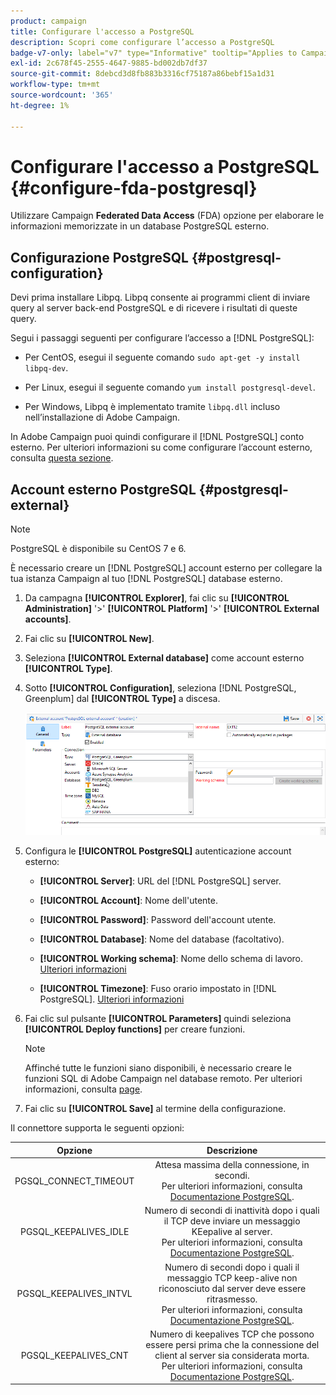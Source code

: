 ```yaml
---
product: campaign
title: Configurare l'accesso a PostgreSQL
description: Scopri come configurare l’accesso a PostgreSQL
badge-v7-only: label="v7" type="Informative" tooltip="Applies to Campaign Classic v7 only"
exl-id: 2c678f45-2555-4647-9885-bd002db7df37
source-git-commit: 8debcd3d8fb883b3316cf75187a86bebf15a1d31
workflow-type: tm+mt
source-wordcount: '365'
ht-degree: 1%

---
```


# Configurare l&#39;accesso a PostgreSQL {#configure-fda-postgresql}



Utilizzare Campaign **Federated Data Access** (FDA) opzione per elaborare le informazioni memorizzate in un database PostgreSQL esterno.

## Configurazione PostgreSQL {#postgresql-configuration}

Devi prima installare Libpq. Libpq consente ai programmi client di inviare query al server back-end PostgreSQL e di ricevere i risultati di queste query.

Segui i passaggi seguenti per configurare l’accesso a [!DNL PostgreSQL]:

* Per CentOS, esegui il seguente comando `sudo apt-get -y install libpq-dev`.

* Per Linux, esegui il seguente comando `yum install postgresql-devel`.

* Per Windows, Libpq è implementato tramite `libpq.dll` incluso nell’installazione di Adobe Campaign.

In Adobe Campaign puoi quindi configurare il [!DNL PostgreSQL] conto esterno. Per ulteriori informazioni su come configurare l’account esterno, consulta [questa sezione](#postgresql-external).

## Account esterno PostgreSQL {#postgresql-external}

>[!NOTE]
>
> PostgreSQL è disponibile su CentOS 7 e 6.

È necessario creare un [!DNL PostgreSQL] account esterno per collegare la tua istanza Campaign al tuo [!DNL PostgreSQL] database esterno.

1. Da campagna **[!UICONTROL Explorer]**, fai clic su **[!UICONTROL Administration]** &#39;>&#39; **[!UICONTROL Platform]** &#39;>&#39; **[!UICONTROL External accounts]**.

1. Fai clic su **[!UICONTROL New]**.

1. Seleziona **[!UICONTROL External database]** come account esterno **[!UICONTROL Type]**.

1. Sotto **[!UICONTROL Configuration]**, seleziona [!DNL PostgreSQL, Greenplum] dal **[!UICONTROL Type]** a discesa.

   ![](assets/postgresql_1.png)

1. Configura le **[!UICONTROL PostgreSQL]** autenticazione account esterno:

   * **[!UICONTROL Server]**: URL del [!DNL PostgreSQL] server.

   * **[!UICONTROL Account]**: Nome dell&#39;utente.

   * **[!UICONTROL Password]**: Password dell&#39;account utente.

   * **[!UICONTROL Database]**: Nome del database (facoltativo).

   * **[!UICONTROL Working schema]**: Nome dello schema di lavoro. [Ulteriori informazioni](https://www.postgresql.org/docs/current/ddl-schemas.html)

   * **[!UICONTROL Timezone]**: Fuso orario impostato in [!DNL PostgreSQL]. [Ulteriori informazioni](https://www.postgresql.org/docs/7.2/timezones.html)

1. Fai clic sul pulsante **[!UICONTROL Parameters]** quindi seleziona **[!UICONTROL Deploy functions]** per creare funzioni.

   >[!NOTE]
   >
   >Affinché tutte le funzioni siano disponibili, è necessario creare le funzioni SQL di Adobe Campaign nel database remoto. Per ulteriori informazioni, consulta [page](../../configuration/using/adding-additional-sql-functions.md).

1. Fai clic su **[!UICONTROL Save]** al termine della configurazione.

Il connettore supporta le seguenti opzioni:

| Opzione | Descrizione |
|:-:|:-:|
| PGSQL_CONNECT_TIMEOUT | Attesa massima della connessione, in secondi. <br>Per ulteriori informazioni, consulta [Documentazione PostgreSQL](https://www.postgresql.org/docs/12/libpq-connect.html#LIBPQ-CONNECT-CONNECT-TIMEOUT). |
| PGSQL_KEEPALIVES_IDLE | Numero di secondi di inattività dopo i quali il TCP deve inviare un messaggio KEepalive al server. <br>Per ulteriori informazioni, consulta [Documentazione PostgreSQL](https://www.postgresql.org/docs/12/libpq-connect.html#LIBPQ-KEEPALIVES-IDLE). |
| PGSQL_KEEPALIVES_INTVL | Numero di secondi dopo i quali il messaggio TCP keep-alive non riconosciuto dal server deve essere ritrasmesso.  <br>Per ulteriori informazioni, consulta [Documentazione PostgreSQL](https://www.postgresql.org/docs/12/libpq-connect.html#LIBPQ-KEEPALIVES-INTERVAL). |
| PGSQL_KEEPALIVES_CNT | Numero di keepalives TCP che possono essere persi prima che la connessione del client al server sia considerata morta. <br>Per ulteriori informazioni, consulta [Documentazione PostgreSQL](https://www.postgresql.org/docs/12/libpq-connect.html#LIBPQ-KEEPALIVES-COUNT). |
